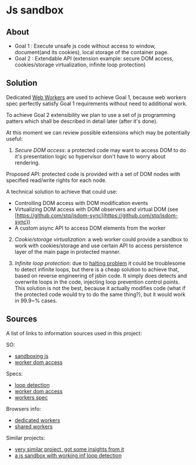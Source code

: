 Js sandbox
==========

About
-----

* Goal 1 : Execute unsafe js code without access to window, document(and its cookies), local storage of the container page.
* Goal 2 : Extendable API (extension example: secure DOM access, cookies/storage virtualization, infinite loop protection)

Solution
--------

Dedicated [Web Workers](http://www.w3.org/TR/workers/) are used to achieve Goal 1, because web workers spec perfectly satisfy
Goal 1 requirements without need to additional work.

To achieve Goal 2 extensibility we plan to use a set of js programming patters which shall be described in detail later (after it's done).

At this moment we can review possible extensions which may be potentially useful:

1) *Secure DOM access*: a protected code may want to access DOM to do it's presentation logic so hypervisor don't have to worry about rendering.

Proposed API: protected code is provided with a set of DOM nodes with specified read/write rights for each node.

A technical solution to achieve that could use:
* Controlling DOM access with DOM modification events
* Virtualizing DOM access with DOM observers and virtual DOM (see [https://github.com/stq/jsdom-sync](https://github.com/stq/jsdom-sync))
* A custom async API to access DOM elements from the worker

2) *Cookie/storage virtualization*: a web worker could provide a sandbox to work with cookies/storage and use certain API to access
persistence layer of the main page in protected manner.

3) *Infinite loop protection*: due to [halting problem](http://en.wikipedia.org/wiki/Halting_problem) it could be troublesome to
detect infinite loops, but there is a cheap solution to achieve that, based on reverse engineering of jsbin code. It simply does
detects and overwrite loops in the code, injecting loop prevention control points. This solution is not the best, because it actually
modifies code (what if the protected code would try to do the same thing?), but it would work in 99.9~% cases.

Sources
-------

A list of links to information sources used in this project:

SO:

* [sandboxing js](http://stackoverflow.com/questions/195149/is-it-possible-to-sandbox-javascript-running-in-the-browser)
* [worker dom access](http://stackoverflow.com/questions/18056922/is-there-a-way-to-create-out-of-dom-elements-in-web-worker)

Specs:

* [loop detection](http://en.wikipedia.org/wiki/Halting_problem)
* [worker dom access](http://w3-org.9356.n7.nabble.com/Limited-DOM-in-Web-Workers-td44284.html)
* [workers spec](http://www.w3.org/TR/workers/)

Browsers info:

* [dedicated workers](http://caniuse.com/#feat=webworkers)
* [shared workers](http://caniuse.com/#feat=sharedworkers)

Similar projects:

* [very similar project, got some insights from it](https://github.com/eligrey/jsandbox)
* [a js sandbox with working inf loop detection](http://jsbin.com/)
